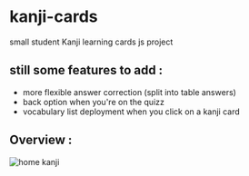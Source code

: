 # kanji-cards
small student Kanji learning cards js project

still some features to add :
----------------------------
* more flexible answer correction (split into table answers)
* back option when you're on the quizz
* vocabulary list deployment when you click on a kanji card

Overview :
----------
![home kanji](https://github.com/LiseDmrg/kanji-cards/img/overview.jpg)
